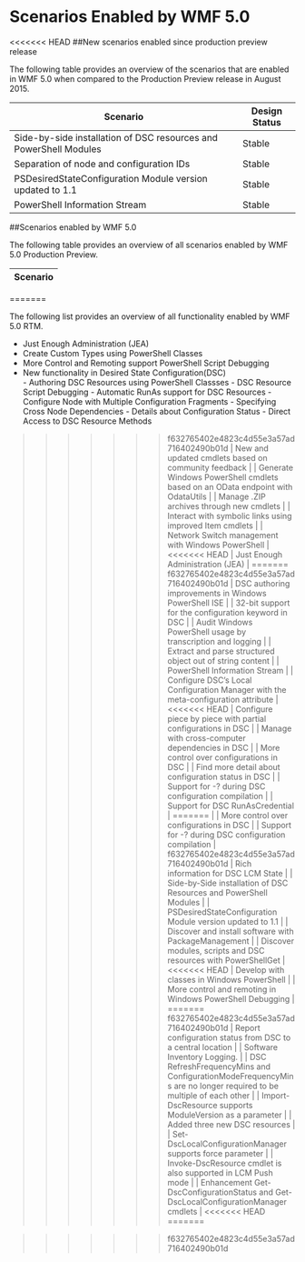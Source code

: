 # Scenarios Enabled by WMF 5.0
<<<<<<< HEAD
##New scenarios enabled since production preview release

The following table provides an overview of the scenarios that are enabled in WMF 5.0 when compared to the Production Preview release in August 2015.

| **Scenario**                                                      | **Design Status** |
|-------------------------------------------------------------------|-------------------|
| Side-by-side installation of DSC resources and PowerShell Modules | Stable            |
| Separation of node and configuration IDs                          | Stable            |
| PSDesiredStateConfiguration Module version updated to 1.1         | Stable            |
| PowerShell Information Stream                                     | Stable            |

##Scenarios enabled by WMF 5.0 

The following table provides an overview of all scenarios enabled by WMF 5.0 Production Preview.

| **Scenario**                                                                                                    |
|-----------------------------------------------------------------------------------------------------------------|
=======

The following list provides an overview of all functionality enabled by WMF 5.0 RTM.

- Just Enough Administration (JEA)																				  
- Create Custom Types using PowerShell Classes																	  
- More Control and Remoting support PowerShell Script Debugging 											      
- New functionality in Desired State Configuration(DSC)                                                           
		- Authoring DSC Resources using PowerShell Classses
		- DSC Resource Script Debugging
		- Automatic RunAs support for DSC Resources
		- Configure Node with Multiple Configuration Fragments
		- Specifying Cross Node Dependencies
		- Details about Configuration Status
		- Direct Access to DSC Resource Methods

>>>>>>> f632765402e4823c4d55e3a57ad716402490b01d
| New and updated cmdlets based on community feedback                                                             |
| Generate Windows PowerShell cmdlets based on an OData endpoint with OdataUtils                                  |
| Manage .ZIP archives through new cmdlets                                                                        |
| Interact with symbolic links using improved Item cmdlets                                                        |
| Network Switch management with Windows PowerShell                                                               |
<<<<<<< HEAD
| Just Enough Administration (JEA)                                                                                |
=======
>>>>>>> f632765402e4823c4d55e3a57ad716402490b01d
| DSC authoring improvements in Windows PowerShell ISE                                                            |
| 32-bit support for the configuration keyword in DSC                                                             |
| Audit Windows PowerShell usage by transcription and logging                                                     |
| Extract and parse structured object out of string content                                                       |
| PowerShell Information Stream                                                                                   |
| Configure DSC’s Local Configuration Manager with the meta-configuration attribute                               |
<<<<<<< HEAD
| Configure piece by piece with partial configurations in DSC                                                     |
| Manage with cross-computer dependencies in DSC                                                                  |
| More control over configurations in DSC                                                                         |
| Find more detail about configuration status in DSC                                                              |
| Support for -? during DSC configuration compilation                                                             |
| Support for DSC RunAsCredential                                                                                 |
=======
                                                  |
| More control over configurations in DSC                                                                         |
| Support for -? during DSC configuration compilation                                                             |
>>>>>>> f632765402e4823c4d55e3a57ad716402490b01d
| Rich information for DSC LCM State                                                                              |
| Side-by-Side installation of DSC Resources and PowerShell Modules                                               |
| PSDesiredStateConfiguration Module version updated to 1.1                                                       |
| Discover and install software with PackageManagement                                                            |
| Discover modules, scripts and DSC resources with PowerShellGet                                                  |
<<<<<<< HEAD
| Develop with classes in Windows PowerShell                                                                      |
| More control and remoting in Windows PowerShell Debugging                                                       |
=======
>>>>>>> f632765402e4823c4d55e3a57ad716402490b01d
| Report configuration status from DSC to a central location                                                      |
| Software Inventory Logging.                                                                                     |
| DSC RefreshFrequencyMins and ConfigurationModeFrequencyMins are no longer required to be multiple of each other |
| Import-DscResource supports ModuleVersion as a parameter                                                        |
| Added three new DSC resources                                                                                   |
| Set-DscLocalConfigurationManager supports force parameter                                                       |
| Invoke-DscResource cmdlet is also supported in LCM Push mode                                                    |
| Enhancement Get-DscConfigurationStatus and Get-DscLocalConfigurationManager cmdlets                             |
<<<<<<< HEAD
=======

>>>>>>> f632765402e4823c4d55e3a57ad716402490b01d
